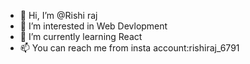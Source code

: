 - 👋 Hi, I’m @Rishi raj   
- 👀 I’m interested in Web Devlopment
- 🌱 I’m currently learning React
- 📫 You can reach me from insta account:rishiraj_6791
<!---
Rishiraj1626/Rishiraj1626 is a ✨ special ✨ repository because its `README.md` (this file) appears on your GitHub profile.
You can click the Preview link to take a look at your changes.
--->
